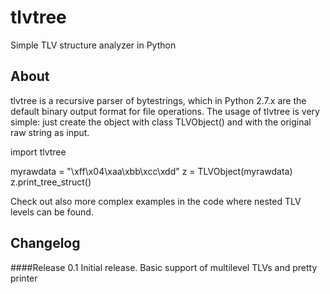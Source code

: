 # tlvtree
Simple TLV structure analyzer in Python

## About
tlvtree is a recursive parser of bytestrings, which in Python 2.7.x are the default binary output format for file operations.
The usage of tlvtree is very simple: just create the object with class TLVObject() and with the original raw string as input. 

  import tlvtree
  
  myrawdata = "\xff\x04\xaa\xbb\xcc\xdd"
  z = TLVObject(myrawdata)
  z.print_tree_struct()
  
Check out also more complex examples in the code where nested TLV levels can be found.

## Changelog
####Release 0.1
Initial release. Basic support of multilevel TLVs and pretty printer

